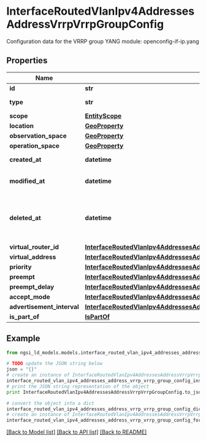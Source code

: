 # InterfaceRoutedVlanIpv4AddressesAddressVrrpVrrpGroupConfig

Configuration data for the VRRP group  YANG module: openconfig-if-ip.yang 

## Properties

Name | Type | Description | Notes
------------ | ------------- | ------------- | -------------
**id** | **str** | Entity id.  | [optional] 
**type** | **str** | NGSI-LD Entity identifier. It has to be InterfaceRoutedVlanIpv4AddressesAddressVrrpVrrpGroupConfig. | [default to 'InterfaceRoutedVlanIpv4AddressesAddressVrrpVrrpGroupConfig']
**scope** | [**EntityScope**](EntityScope.md) |  | [optional] 
**location** | [**GeoProperty**](GeoProperty.md) |  | [optional] 
**observation_space** | [**GeoProperty**](GeoProperty.md) |  | [optional] 
**operation_space** | [**GeoProperty**](GeoProperty.md) |  | [optional] 
**created_at** | **datetime** | Is defined as the temporal Property at which the Entity, Property or Relationship was entered into an NGSI-LD system.  | [optional] [readonly] 
**modified_at** | **datetime** | Is defined as the temporal Property at which the Entity, Property or Relationship was last modified in an NGSI-LD system, e.g. in order to correct a previously entered incorrect value.  | [optional] [readonly] 
**deleted_at** | **datetime** | Is defined as the temporal Property at which the Entity, Property or Relationship was deleted from an NGSI-LD system.  Entity deletion timestamp. See clause 4.8 It is only used in notifications reporting deletions and in the Temporal Representation of Entities (clause 4.5.6), Properties (clause 4.5.7), Relationships (clause 4.5.8) and LanguageProperties (clause 5.2.32).  | [optional] [readonly] 
**virtual_router_id** | [**InterfaceRoutedVlanIpv4AddressesAddressVrrpVrrpGroupConfigVirtualRouterId**](InterfaceRoutedVlanIpv4AddressesAddressVrrpVrrpGroupConfigVirtualRouterId.md) |  | [optional] 
**virtual_address** | [**InterfaceRoutedVlanIpv4AddressesAddressVrrpVrrpGroupConfigVirtualAddress**](InterfaceRoutedVlanIpv4AddressesAddressVrrpVrrpGroupConfigVirtualAddress.md) |  | [optional] 
**priority** | [**InterfaceRoutedVlanIpv4AddressesAddressVrrpVrrpGroupConfigPriority**](InterfaceRoutedVlanIpv4AddressesAddressVrrpVrrpGroupConfigPriority.md) |  | [optional] 
**preempt** | [**InterfaceRoutedVlanIpv4AddressesAddressVrrpVrrpGroupConfigPreempt**](InterfaceRoutedVlanIpv4AddressesAddressVrrpVrrpGroupConfigPreempt.md) |  | [optional] 
**preempt_delay** | [**InterfaceRoutedVlanIpv4AddressesAddressVrrpVrrpGroupConfigPreemptDelay**](InterfaceRoutedVlanIpv4AddressesAddressVrrpVrrpGroupConfigPreemptDelay.md) |  | [optional] 
**accept_mode** | [**InterfaceRoutedVlanIpv4AddressesAddressVrrpVrrpGroupConfigAcceptMode**](InterfaceRoutedVlanIpv4AddressesAddressVrrpVrrpGroupConfigAcceptMode.md) |  | [optional] 
**advertisement_interval** | [**InterfaceRoutedVlanIpv4AddressesAddressVrrpVrrpGroupConfigAdvertisementInterval**](InterfaceRoutedVlanIpv4AddressesAddressVrrpVrrpGroupConfigAdvertisementInterval.md) |  | [optional] 
**is_part_of** | [**IsPartOf**](IsPartOf.md) |  | 

## Example

```python
from ngsi_ld_models.models.interface_routed_vlan_ipv4_addresses_address_vrrp_vrrp_group_config import InterfaceRoutedVlanIpv4AddressesAddressVrrpVrrpGroupConfig

# TODO update the JSON string below
json = "{}"
# create an instance of InterfaceRoutedVlanIpv4AddressesAddressVrrpVrrpGroupConfig from a JSON string
interface_routed_vlan_ipv4_addresses_address_vrrp_vrrp_group_config_instance = InterfaceRoutedVlanIpv4AddressesAddressVrrpVrrpGroupConfig.from_json(json)
# print the JSON string representation of the object
print InterfaceRoutedVlanIpv4AddressesAddressVrrpVrrpGroupConfig.to_json()

# convert the object into a dict
interface_routed_vlan_ipv4_addresses_address_vrrp_vrrp_group_config_dict = interface_routed_vlan_ipv4_addresses_address_vrrp_vrrp_group_config_instance.to_dict()
# create an instance of InterfaceRoutedVlanIpv4AddressesAddressVrrpVrrpGroupConfig from a dict
interface_routed_vlan_ipv4_addresses_address_vrrp_vrrp_group_config_form_dict = interface_routed_vlan_ipv4_addresses_address_vrrp_vrrp_group_config.from_dict(interface_routed_vlan_ipv4_addresses_address_vrrp_vrrp_group_config_dict)
```
[[Back to Model list]](../README.md#documentation-for-models) [[Back to API list]](../README.md#documentation-for-api-endpoints) [[Back to README]](../README.md)


